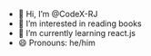 - 👋 Hi, I’m @CodeX-RJ
- 👀 I’m interested in reading books
- 🌱 I’m currently learning react.js
- 😄 Pronouns: he/him


<!---
CodeX-RJ/CodeX-RJ is a ✨ special ✨ repository because its `README.md` (this file) appears on your GitHub profile.
You can click the Preview link to take a look at your changes.
--->
